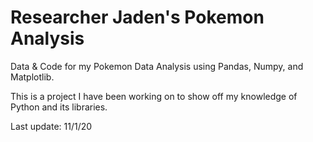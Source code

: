 # Researcher Jaden's Pokemon Analysis

Data & Code for my Pokemon Data Analysis using Pandas, Numpy, and Matplotlib.

This is a project I have been working on to show off my knowledge of Python and its libraries.

Last update: 11/1/20
